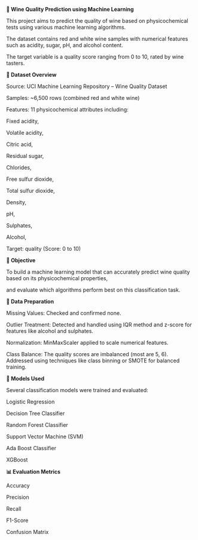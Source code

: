 ******🍷 Wine Quality Prediction using Machine Learning******


This project aims to predict the quality of wine based on physicochemical tests using various machine learning algorithms.

The dataset contains red and white wine samples with numerical features such as acidity, sugar, pH, and alcohol content.

The target variable is a quality score ranging from 0 to 10, rated by wine tasters.


**📂 Dataset Overview**


Source: UCI Machine Learning Repository – Wine Quality Dataset

Samples: ~6,500 rows (combined red and white wine)

Features: 11 physicochemical attributes including:

Fixed acidity,

Volatile acidity,

Citric acid,

Residual sugar,

Chlorides,

Free sulfur dioxide,

Total sulfur dioxide,

Density,

pH,

Sulphates,

Alcohol,

Target: quality (Score: 0 to 10)


**🎯 Objective**


To build a machine learning model that can accurately predict wine quality based on its physicochemical properties,

and evaluate which algorithms perform best on this classification task.


**🧹 Data Preparation**


Missing Values: Checked and confirmed none.

Outlier Treatment: Detected and handled using IQR method and z-score for features like alcohol and sulphates.

Normalization: MinMaxScaler applied to scale numerical features.

Class Balance: The quality scores are imbalanced (most are 5, 6). Addressed using techniques like class binning or SMOTE for balanced training.


**🤖 Models Used**


Several classification models were trained and evaluated:

Logistic Regression

Decision Tree Classifier

Random Forest Classifier

Support Vector Machine (SVM)

Ada Boost Classifier

XGBoost


**📊 Evaluation Metrics**


Accuracy

Precision

Recall

F1-Score

Confusion Matrix
